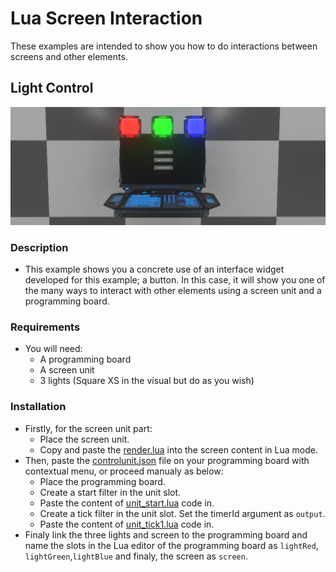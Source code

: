 # Lua Screen Interaction
These examples are intended to show you how to do interactions between screens and other elements.

## Light Control
![lightControl](img/lightControl.jpg)
### Description
- This example shows you a concrete use of an interface widget developed for this example; a button. In this case, it will show you one of the many ways to interact with other elements using a screen unit and a programming board.
### Requirements
- You will need:
  - A programming board
  - A screen unit
  - 3 lights (Square XS in the visual but do as you wish)
### Installation
- Firstly, for the screen unit part:
  - Place the screen unit.
  - Copy and paste the [render.lua](render.lua) into the screen content in Lua mode.
- Then, paste the [controlunit.json](controlunit.json) file on your programming board with contextual menu, or proceed manualy as below:
  - Place the programming board.
  - Create a start filter in the unit slot.
  - Paste the content of [unit_start.lua](unit_start.lua) code in.
  - Create a tick filter in the unit slot. Set the timerId argument as `output`.
  - Paste the content of [unit_tick1.lua](unit_tick1.lua) code in.
- Finaly link the three lights and screen to the programming board and name the slots in the Lua editor of the programming board as `lightRed`, `lightGreen`,`lightBlue` and finaly, the screen as `screen`.
